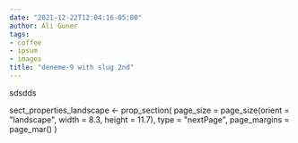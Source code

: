 ```yaml
---
date: "2021-12-22T12:04:16-05:00"
author: Ali Guner
tags:
- coffee
- ipsum
- images
title: "deneme-9 with slug 2nd"
---
```

sdsdds





sect_properties_landscape <- prop_section(
  page_size = page_size(orient = "landscape",
    width = 8.3, height = 11.7),
  type = "nextPage",
  page_margins = page_mar()
)



